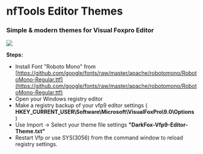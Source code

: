 # nfTools Editor Themes

### Simple & modern themes for Visual Foxpro Editor

![](https://github.com/nftools/EditorThemes/blob/master/DarkFox.jpg)

**Steps:**

- Install Font "Roboto Mono" from [https://github.com/google/fonts/raw/master/apache/robotomono/RobotoMono-Regular.ttf](https://github.com/google/fonts/raw/master/apache/robotomono/RobotoMono-Regular.ttf)
- Open your Windows registry editor
- Make a registry backup of your vfp9 editor settings ( **HKEY_CURRENT_USER\Software\Microsoft\VisualFoxPro\9.0\Options** )
- Use Import -> Select your theme file settings **"DarkFox-Vfp9-Editor-Theme.txt"**
- Restart Vfp or use SYS(3056) from the command window to reload registry settings.
